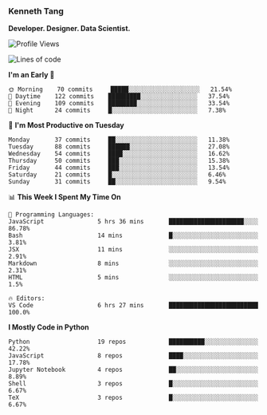 ### Kenneth Tang
**Developer. Designer. Data Scientist.**

<!-- [![Kenny's GitHub stats](https://github-readme-stats.vercel.app/api?username=Kenny477)](https://github.com/anuraghazra/github-readme-stats) -->

<!-- [![Top Languages](https://github-readme-stats.vercel.app/api/top-langs/?username=anuraghazra)](https://github.com/anuraghazra/github-readme-stats) -->

<!--START_SECTION:waka-->
![Profile Views](http://img.shields.io/badge/Profile%20Views-0-blue)

![Lines of code](https://img.shields.io/badge/From%20Hello%20World%20I%27ve%20Written-12%20Million%20lines%20of%20code-blue)

**I'm an Early 🐤** 

```text
🌞 Morning    70 commits     █████░░░░░░░░░░░░░░░░░░░░   21.54% 
🌆 Daytime    122 commits    █████████░░░░░░░░░░░░░░░░   37.54% 
🌃 Evening    109 commits    ████████░░░░░░░░░░░░░░░░░   33.54% 
🌙 Night      24 commits     █░░░░░░░░░░░░░░░░░░░░░░░░   7.38%

```
📅 **I'm Most Productive on Tuesday** 

```text
Monday       37 commits     ██░░░░░░░░░░░░░░░░░░░░░░░   11.38% 
Tuesday      88 commits     ██████░░░░░░░░░░░░░░░░░░░   27.08% 
Wednesday    54 commits     ████░░░░░░░░░░░░░░░░░░░░░   16.62% 
Thursday     50 commits     ███░░░░░░░░░░░░░░░░░░░░░░   15.38% 
Friday       44 commits     ███░░░░░░░░░░░░░░░░░░░░░░   13.54% 
Saturday     21 commits     █░░░░░░░░░░░░░░░░░░░░░░░░   6.46% 
Sunday       31 commits     ██░░░░░░░░░░░░░░░░░░░░░░░   9.54%

```


📊 **This Week I Spent My Time On** 

```text
💬 Programming Languages: 
JavaScript               5 hrs 36 mins       █████████████████████░░░░   86.78% 
Bash                     14 mins             █░░░░░░░░░░░░░░░░░░░░░░░░   3.81% 
JSX                      11 mins             ░░░░░░░░░░░░░░░░░░░░░░░░░   2.91% 
Markdown                 8 mins              ░░░░░░░░░░░░░░░░░░░░░░░░░   2.31% 
HTML                     5 mins              ░░░░░░░░░░░░░░░░░░░░░░░░░   1.5%

🔥 Editors: 
VS Code                  6 hrs 27 mins       █████████████████████████   100.0%

```

**I Mostly Code in Python** 

```text
Python                   19 repos            ██████████░░░░░░░░░░░░░░░   42.22% 
JavaScript               8 repos             ████░░░░░░░░░░░░░░░░░░░░░   17.78% 
Jupyter Notebook         4 repos             ██░░░░░░░░░░░░░░░░░░░░░░░   8.89% 
Shell                    3 repos             █░░░░░░░░░░░░░░░░░░░░░░░░   6.67% 
TeX                      3 repos             █░░░░░░░░░░░░░░░░░░░░░░░░   6.67%

```



<!--END_SECTION:waka-->
